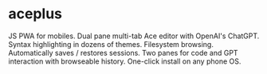 # aceplus
JS PWA for mobiles. Dual pane multi-tab Ace editor with OpenAI's ChatGPT. Syntax highlighting in dozens of themes. Filesystem browsing. Automatically saves / restores sessions. Two panes for code and GPT interaction with browseable history. One-click install on any phone OS.
